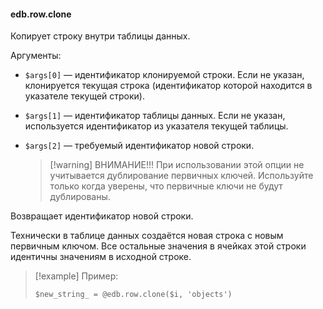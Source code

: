 #### edb.row.clone

Копирует строку внутри таблицы данных.

Аргументы:

* `$args[0]` — идентификатор клонируемой строки. Если не указан, клонируется текущая строка (идентификатор которой находится в указателе текущей строки).
* `$args[1]` — идентификатор таблицы данных. Если не указан, используется идентификатор из указателя текущей таблицы.
* `$args[2]` — требуемый идентификатор новой строки.
  
  > [!warning] ВНИМАНИЕ!!!
  > При использовании этой опции не учитывается дублирование первичных ключей. Используйте только когда уверены, что первичные ключи не будут дублированы.

Возвращает идентификатор новой строки.

Технически в таблице данных создаётся новая строка с новым первичным ключом. Все остальные значения в ячейках этой строки идентичны значениям в исходной строке.

> [!example] Пример:
> 
> ```qsp
> $new_string_ = @edb.row.clone($i, 'objects')
> ```
